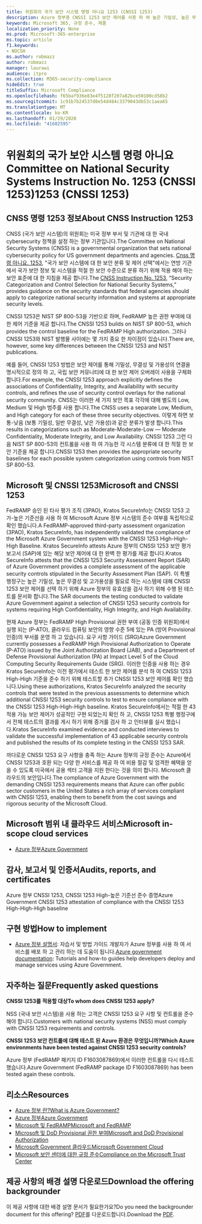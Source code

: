 ```yaml
---
title: 위원회의 국가 보안 시스템 명령 아니요 1253 (CNSSI 1253)
description: Azure 정부용 CNSSI 1253 보안 제어를 사용 하 여 높은 기밀성, 높은 무결성 및 높은 가용성이 필요한 미국 정부 시스템을 지원 합니다.
keywords: Microsoft 365, 규정 준수, 제품
localization_priority: None
ms.prod: Microsoft-365-enterprise
ms.topic: article
f1.keywords:
- NOCSH
ms.author: robmazz
author: robmazz
manager: laurawi
audience: itpro
ms.collection: M365-security-compliance
hideEdit: true
titleSuffix: Microsoft Compliance
ms.openlocfilehash: f65baf936e83e4f5128f207a82bce50100cd58b2
ms.sourcegitcommit: 1c91b7b24537d0e54d484c3379043db53c1aea65
ms.translationtype: MT
ms.contentlocale: ko-KR
ms.lasthandoff: 01/29/2020
ms.locfileid: "41602595"
---
```

# <a name="committee-on-national-security-systems-instruction-no-1253-cnssi-1253"></a><span data-ttu-id="63503-105">위원회의 국가 보안 시스템 명령 아니요</span><span class="sxs-lookup"><span data-stu-id="63503-105">Committee on National Security Systems Instruction No.</span></span> <span data-ttu-id="63503-106">1253 (CNSSI 1253)</span><span class="sxs-lookup"><span data-stu-id="63503-106">1253 (CNSSI 1253)</span></span>

## <a name="about-cnss-instruction-1253"></a><span data-ttu-id="63503-107">CNSS 명령 1253 정보</span><span class="sxs-lookup"><span data-stu-id="63503-107">About CNSS Instruction 1253</span></span>

<span data-ttu-id="63503-108">CNSS (국가 보안 시스템)의 위원회는 미국 정부 부서 및 기관에 대 한 국내 cybersecurity 정책을 설정 하는 정부 기관입니다.</span><span class="sxs-lookup"><span data-stu-id="63503-108">The Committee on National Security Systems (CNSS) is a governmental organization that sets national cybersecurity policy for US government departments and agencies.</span></span> <span data-ttu-id="63503-109">[Cnss 명령 아니요. 1253](https://www.dss.mil/Portals/69/documents/io/rmf/CNSSI_No1253.pdf), "국가 보안 시스템에 대 한 보안 분류 및 제어 선택"에서는 연방 기관에서 국가 보안 정보 및 시스템을 적절 한 보안 수준으로 분류 하기 위해 적용 해야 하는 보안 표준에 대 한 지침을 제공 합니다.</span><span class="sxs-lookup"><span data-stu-id="63503-109">The [CNSS Instruction No. 1253](https://www.dss.mil/Portals/69/documents/io/rmf/CNSSI_No1253.pdf), “Security Categorization and Control Selection for National Security Systems,” provides guidance on the security standards that federal agencies should apply to categorize national security information and systems at appropriate security levels.</span></span>  
  
<span data-ttu-id="63503-110">CNSSI 1253은 NIST SP 800-53을 기반으로 하며, FedRAMP 높은 권한 부여에 대 한 제어 기준을 제공 합니다.</span><span class="sxs-lookup"><span data-stu-id="63503-110">The CNSSI 1253 builds on NIST SP 800-53, which provides the control baseline for the FedRAMP High authorization.</span></span> <span data-ttu-id="63503-111">그러나 CNSSI 1253와 NIST 발행물 사이에는 몇 가지 중요 한 차이점이 있습니다.</span><span class="sxs-lookup"><span data-stu-id="63503-111">There are, however, some key differences between the CNSSI 1253 and NIST publications.</span></span>  
  
<span data-ttu-id="63503-112">예를 들어, CNSSI 1253 방법은 보안 제어를 통해 기밀성, 무결성 및 가용성의 연결을 명시적으로 정의 하 고, 국립 보안 커뮤니티에 대 한 보안 제어 오버레이 사용을 구체화 합니다.</span><span class="sxs-lookup"><span data-stu-id="63503-112">For example, the CNSSI 1253 approach explicitly defines the associations of Confidentiality, Integrity, and Availability with security controls, and refines the use of security control overlays for the national security community.</span></span> <span data-ttu-id="63503-113">CNSS는 이러한 세 가지 보안 목표 각각에 대해 별도의 Low, Medium 및 High 범주를 사용 합니다.</span><span class="sxs-lookup"><span data-stu-id="63503-113">The CNSS uses a separate Low, Medium, and High category for each of these three security objectives.</span></span> <span data-ttu-id="63503-114">이렇게 하면 보통-낮음 (보통 기밀성, 일반 무결성, 낮은 가용성)과 같은 분류가 발생 합니다.</span><span class="sxs-lookup"><span data-stu-id="63503-114">This results in categorizations such as Moderate-Moderate-Low — Moderate Confidentiality, Moderate Integrity, and Low Availability.</span></span> <span data-ttu-id="63503-115">CNSSI 1253 그런 다음 NIST SP 800-53의 컨트롤을 사용 하 여 가능한 각 시스템 분류에 대 한 적절 한 보안 기준을 제공 합니다.</span><span class="sxs-lookup"><span data-stu-id="63503-115">CNSSI 1253 then provides the appropriate security baselines for each possible system categorization using controls from NIST SP 800-53.</span></span>

## <a name="microsoft-and-cnssi-1253"></a><span data-ttu-id="63503-116">Microsoft 및 CNSSI 1253</span><span class="sxs-lookup"><span data-stu-id="63503-116">Microsoft and CNSSI 1253</span></span>

<span data-ttu-id="63503-117">FedRAMP 승인 된 타사 평가 조직 (3PAO), Kratos SecureInfo는 CNSSI 1253 고가-높은 기준선을 사용 하 여 Microsoft Azure 정부 시스템의 준수 여부를 독립적으로 확인 했습니다.</span><span class="sxs-lookup"><span data-stu-id="63503-117">A FedRAMP-approved third-party assessment organization (3PAO), Kratos SecureInfo, has independently validated the compliance of the Microsoft Azure Government system with the CNSSI 1253 High-High-High Baseline.</span></span> <span data-ttu-id="63503-118">Kratos SecureInfo attests Azure 정부의 CNSSI 1253 보안 평가 보고서 (SAP)에 있는 해당 보안 제어에 대 한 완벽 한 평가를 제공 합니다.</span><span class="sxs-lookup"><span data-stu-id="63503-118">Kratos SecureInfo attests that the CNSSI 1253 Security Assessment Report (SAR) of Azure Government provides a complete assessment of the applicable security controls stipulated in the Security Assessment Plan (SAP).</span></span> <span data-ttu-id="63503-119">이 특별 행정구는 높은 기밀성, 높은 무결성 및 고가용성을 필요로 하는 시스템에 대해 CNSSI 1253 보안 제어를 선택 하기 위해 Azure 정부의 유효성을 검사 하기 위해 수행 된 테스트를 문서화 합니다.</span><span class="sxs-lookup"><span data-stu-id="63503-119">The SAR documents the testing conducted to validate Azure Government against a selection of CNSSI 1253 security controls for systems requiring High Confidentiality, High Integrity, and High Availability.</span></span>  
  
<span data-ttu-id="63503-120">현재 Azure 정부는 FedRAMP High Provisional 권한 부여 (공동 인증 위원회)에서 실행 되는 (P-ATO), 클라우드 컴퓨팅 보안의 영향 수준 5에 있는 PA (방어 Provisional 인증)의 부서를 운영 하 고 있습니다. 요구 사항 가이드 (SRG)</span><span class="sxs-lookup"><span data-stu-id="63503-120">Azure Government currently possesses a FedRAMP High Provisional Authorization to Operate (P-ATO) issued by the Joint Authorization Board (JAB), and a Department of Defense Provisional Authorization (PA) at Impact Level 5 of the Cloud Computing Security Requirements Guide (SRG).</span></span> <span data-ttu-id="63503-121">이러한 인증을 사용 하는 경우 Kratos SecureInfo는 이전 평가에서 테스트 한 보안 제어를 분석 하 여 CNSSI 1253 High-High 기준을 준수 하기 위해 테스트할 추가 CNSSI 1253 보안 제어를 확인 했습니다.</span><span class="sxs-lookup"><span data-stu-id="63503-121">Using these authorizations, Kratos SecureInfo analyzed the security controls that were tested in the previous assessments to determine which additional CNSSI 1253 security controls to test to ensure compliance with the CNSSI 1253 High-High-High baseline.</span></span> <span data-ttu-id="63503-122">Kratos SecureInfo에서는 적절 한 43 적용 가능 보안 제어가 성공적인 구현 되었는지 확인 하 고, CNSSI 1253 특별 행정구에서 전체 테스트의 결과를 게시 하기 위해 증거를 검사 하 고 인터뷰를 실시 했습니다.</span><span class="sxs-lookup"><span data-stu-id="63503-122">Kratos SecureInfo examined evidence and conducted interviews to validate the successful implementation of 43 applicable security controls and published the results of its complete testing in the CNSSI 1253 SAR.</span></span>  
  
<span data-ttu-id="63503-123">까다로운 CNSSI 1253 요구 사항을 충족 하는 Azure 정부의 규정 준수는 Azure에서 CNSSI 1253과 호환 되는 다양 한 서비스를 제공 하 여 비용 절감 및 엄격한 혜택을 얻을 수 있도록 미국에서 공용 섹터 고객을 지원 한다는 것을 의미 합니다. Microsoft 클라우드의 보안입니다.</span><span class="sxs-lookup"><span data-stu-id="63503-123">The compliance of Azure Government with the demanding CNSSI 1253 requirements means that Azure can offer public sector customers in the United States a rich array of services compliant with CNSSI 1253, enabling them to benefit from the cost savings and rigorous security of the Microsoft Cloud.</span></span>

## <a name="microsoft-in-scope-cloud-services"></a><span data-ttu-id="63503-124">Microsoft 범위 내 클라우드 서비스</span><span class="sxs-lookup"><span data-stu-id="63503-124">Microsoft in-scope cloud services</span></span>

- [<span data-ttu-id="63503-125">Azure 정부</span><span class="sxs-lookup"><span data-stu-id="63503-125">Azure Government</span></span>](https://aka.ms/AzureCompliance)

## <a name="audits-reports-and-certificates"></a><span data-ttu-id="63503-126">감사, 보고서 및 인증서</span><span class="sxs-lookup"><span data-stu-id="63503-126">Audits, reports, and certificates</span></span>

<span data-ttu-id="63503-127">Azure 정부 CNSSI 1253, CNSSI 1253 High-높은 기준선 준수 증명</span><span class="sxs-lookup"><span data-stu-id="63503-127">Azure Government CNSSI 1253 attestation of compliance with the CNSSI 1253 High-High-High baseline</span></span>

## <a name="how-to-implement"></a><span data-ttu-id="63503-128">구현 방법</span><span class="sxs-lookup"><span data-stu-id="63503-128">How to implement</span></span>

- <span data-ttu-id="63503-129">[Azure 정부 설명서](https://docs.microsoft.com/azure/azure-government/): 자습서 및 방법 가이드 개발자가 Azure 정부를 사용 하 여 서비스를 배포 하 고 관리 하는 데 도움이 됩니다.</span><span class="sxs-lookup"><span data-stu-id="63503-129">[Azure government documentation](https://docs.microsoft.com/azure/azure-government/): Tutorials and how-to guides help developers deploy and manage services using Azure Government.</span></span>

## <a name="frequently-asked-questions"></a><span data-ttu-id="63503-130">자주하는 질문</span><span class="sxs-lookup"><span data-stu-id="63503-130">Frequently asked questions</span></span>

<span data-ttu-id="63503-131">**CNSSI 1253를 적용할 대상**</span><span class="sxs-lookup"><span data-stu-id="63503-131">**To whom does CNSSI 1253 apply?**</span></span>

<span data-ttu-id="63503-132">NSS (국내 보안 시스템)을 사용 하는 고객은 CNSSI 1253 요구 사항 및 컨트롤을 준수 해야 합니다.</span><span class="sxs-lookup"><span data-stu-id="63503-132">Customers with national security systems (NSS) must comply with CNSSI 1253 requirements and controls.</span></span>

<span data-ttu-id="63503-133">**CNSSI 1253 보안 컨트롤에 대해 테스트 된 Azure 환경은 무엇입니까?**</span><span class="sxs-lookup"><span data-stu-id="63503-133">**Which Azure environments have been tested against CNSSI 1253 security controls?**</span></span>

<span data-ttu-id="63503-134">Azure 정부 (FedRAMP 패키지 ID F1603087869)에서 이러한 컨트롤을 다시 테스트 했습니다.</span><span class="sxs-lookup"><span data-stu-id="63503-134">Azure Government (FedRAMP package ID F1603087869) has been tested again these controls.</span></span>

## <a name="resources"></a><span data-ttu-id="63503-135">리소스</span><span class="sxs-lookup"><span data-stu-id="63503-135">Resources</span></span>

- [<span data-ttu-id="63503-136">Azure 정부 란?</span><span class="sxs-lookup"><span data-stu-id="63503-136">What is Azure Government?</span></span>](https://docs.microsoft.com/azure/azure-government/documentation-government-welcome)
- [<span data-ttu-id="63503-137">Azure 정부</span><span class="sxs-lookup"><span data-stu-id="63503-137">Azure Government</span></span>](https://aka.ms/Azure-Government)
- [<span data-ttu-id="63503-138">Microsoft 및 FedRAMP</span><span class="sxs-lookup"><span data-stu-id="63503-138">Microsoft and FedRAMP</span></span>](offering-fedramp.md)
- [<span data-ttu-id="63503-139">Microsoft 및 DoD Provisional 권한 부여</span><span class="sxs-lookup"><span data-stu-id="63503-139">Microsoft and DoD Provisional Authorization</span></span>](offering-DoD-DISA-L2-L4-L5.md)
- [<span data-ttu-id="63503-140">Microsoft Government 클라우드</span><span class="sxs-lookup"><span data-stu-id="63503-140">Microsoft Government Cloud</span></span>](https://www.microsoft.com/enterprise/government)
- [<span data-ttu-id="63503-141">Microsoft 보안 센터에 대한 규정 준수</span><span class="sxs-lookup"><span data-stu-id="63503-141">Compliance on the Microsoft Trust Center</span></span>](https://www.microsoft.com/trust-center/compliance/compliance-overview)

## <a name="download-the-offering-backgrounder"></a><span data-ttu-id="63503-142">제공 사항의 배경 설명 다운로드</span><span class="sxs-lookup"><span data-stu-id="63503-142">Download the offering backgrounder</span></span>

<span data-ttu-id="63503-143">이 제공 사항에 대한 배경 설명 문서가 필요한가요?</span><span class="sxs-lookup"><span data-stu-id="63503-143">Do you need the backgrounder document for this offering?</span></span> <span data-ttu-id="63503-144">[PDF](https://download.microsoft.com/download/6/E/C/6EC27E89-826E-44CB-A107-2A37AC879206/CNSSI_1253-Compliance.pdf)를 다운로드합니다.</span><span class="sxs-lookup"><span data-stu-id="63503-144">Download the [PDF](https://download.microsoft.com/download/6/E/C/6EC27E89-826E-44CB-A107-2A37AC879206/CNSSI_1253-Compliance.pdf).</span></span>

